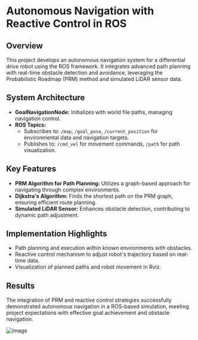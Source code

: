 # Autonomous Navigation with Reactive Control in ROS

## Overview
This project develops an autonomous navigation system for a differential drive robot using the ROS framework. It integrates advanced path planning with real-time obstacle detection and avoidance, leveraging the Probabilistic Roadmap (PRM) method and simulated LiDAR sensor data.

## System Architecture
- **GoalNavigationNode:** Initializes with world file paths, managing navigation control.
- **ROS Topics:**
  - Subscribes to: `/map`, `/goal_pose`, `/current_position` for environmental data and navigation targets.
  - Publishes to: `/cmd_vel` for movement commands, `/path` for path visualization.

## Key Features
- **PRM Algorithm for Path Planning:** Utilizes a graph-based approach for navigating through complex environments.
- **Dijkstra's Algorithm:** Finds the shortest path on the PRM graph, ensuring efficient route planning.
- **Simulated LiDAR Sensor:** Enhances obstacle detection, contributing to dynamic path adjustment.

## Implementation Highlights
- Path planning and execution within known environments with obstacles.
- Reactive control mechanism to adjust robot's trajectory based on real-time data.
- Visualization of planned paths and robot movement in Rviz.

## Results
The integration of PRM and reactive control strategies successfully demonstrated autonomous navigation in a ROS-based simulation, meeting project expectations with effective goal achievement and obstacle navigation.


![image](https://github.com/khullarsanket/Autonomous-Navigation-and-Path-planning-using-Probabilistic-Roadmap-Algorithm/assets/119709438/d2424985-1556-4654-9a89-e1d91302c578)
